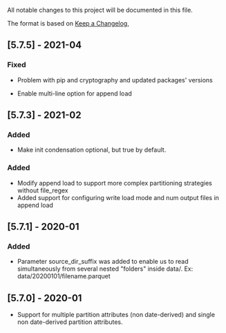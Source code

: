 All notable changes to this project will be documented in this file.

The format is based on [Keep a Changelog](https://keepachangelog.com/en/1.0.0/),
## [5.7.5] - 2021-04
### Fixed
- Problem with pip and cryptography and updated packages' versions

- Enable multi-line option for append load
  
## [5.7.3] - 2021-02
### Added
- Make init condensation optional, but true by default.
  
### Added
- Modify append load to support more complex partitioning strategies without file_regex
- Added support for configuring write load mode and num output files in append load

## [5.7.1] - 2020-01
### Added
- Parameter source_dir_suffix was added to enable us to read simultaneously from several nested "folders" inside data/. Ex: data/20200101/filename.parquet

## [5.7.0] - 2020-01
- Support for multiple partition attributes (non date-derived) and single non date-derived partition attributes.